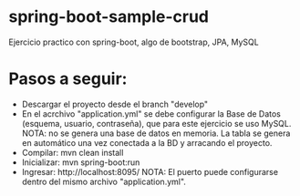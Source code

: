 # spring-boot-sample-crud
Ejercicio practico con spring-boot, algo de bootstrap, JPA, MySQL

# Pasos a seguir:

- Descargar el proyecto desde el branch "develop"
- En el acrchivo "application.yml" se debe configurar la Base de Datos (esquema, usuario, contraseña), que para este ejercicio se uso MySQL.
NOTA: no se genera una base de datos en memoria. La tabla se genera en automático una vez conectada a la BD y arracando el proyecto.
- Compilar: mvn clean install
- Inicializar: mvn spring-boot:run
- Ingresar: http://localhost:8095/
NOTA: El puerto puede configurarse dentro del mismo archivo "application.yml".
